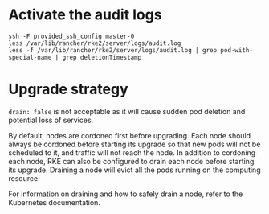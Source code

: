 
# Activate the audit logs

```
ssh -F provided_ssh_config master-0
less /var/lib/rancher/rke2/server/logs/audit.log
less -f /var/lib/rancher/rke2/server/logs/audit.log | grep pod-with-special-name | grep deletionTimestamp
```

# Upgrade strategy

`drain: false` is not acceptable as it will cause sudden pod deletion and potential loss of services.


By default, nodes are cordoned first before upgrading. Each node should always be cordoned before starting its upgrade so that new pods will not be scheduled to it, and traffic will not reach the node. In addition to cordoning each node, RKE can also be configured to drain each node before starting its upgrade. Draining a node will evict all the pods running on the computing resource.

For information on draining and how to safely drain a node, refer to the Kubernetes documentation.